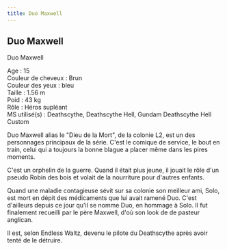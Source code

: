 ```yaml
---
title: Duo Maxwell
---
```


Duo Maxwell
-----------

Duo Maxwell


Age : 15  
Couleur de cheveux : Brun  
Couleur des yeux : bleu  
Taille : 1.56 m  
Poid : 43 kg  
Rôle : Héros supléant  
MS utilisé(s) : Deathscythe, Deathscythe Hell, Gundam Deathscythe Hell Custom  
  
  
Duo Maxwell alias le "Dieu de la Mort", de la colonie L2, est un des personnages principaux de la série. C'est le comique de service, le bout en train, celui qui a toujours la bonne blague a placer même dans les pires moments.


C'est un orphelin de la guerre. Quand il était plus jeune, il jouait le rôle d'un pseudo Robin des bois et volait de la nourriture pour d'autres enfants.


Quand une maladie contagieuse sévit sur sa colonie son meilleur ami, Solo, est mort en dépit des médicaments que lui avait ramené Duo. C'est d'ailleurs depuis ce jour qu'il se nomme Duo, en hommage à Solo. Il fut finalement recueilli par le père Maxwell, d'où son look de de pasteur anglican.


Il est, selon Endless Waltz, devenu le pilote du Deathscythe après avoir tenté de le détruire.

